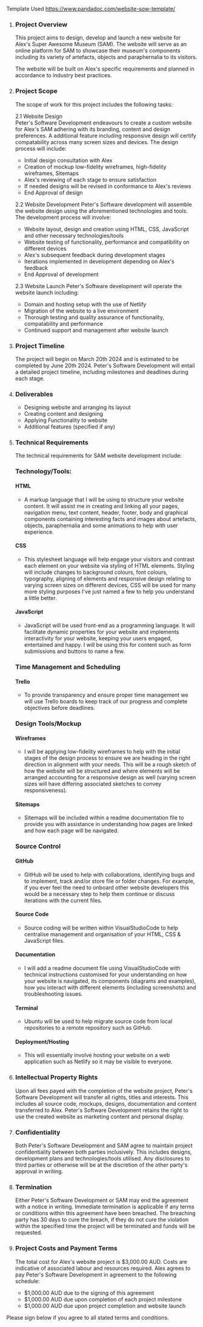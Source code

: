Template Used https://www.pandadoc.com/website-sow-template/  


1. ### Project Overview  
    This project aims to design, develop and launch a new website for Alex's Super Awesome Museum (SAM). The website will serve as an online platform for SAM to showcase their museum's components including its variety of artefacts, objects and paraphernalia to its visitors.  

    The website will be built on Alex's specific requirements and planned in accordance to industry best practices.  

2. ### Project Scope  

    The scope of work for this project includes the following tasks:  

    2.1 Website Design  
    Peter's Software Development endeavours to create a custom website for Alex's SAM adhering with its branding, content and design preferences. A additional feature including  responsive design will certify compatability across many screen sizes and devices. The design process will include:  
    - Initial design consultation with Alex  
    - Creation of mockup low-fidelity wireframes, high-fidelity wireframes, Sitemaps  
    - Alex's reviewing of each stage to ensure satisfaction  
    - If needed designs will be revised in conformance to Alex's reviews  
    - End Approval of design  

    2.2 Website Development
    Peter's Software development will assemble the website design using the aforementioned technologies and tools. The development process will involve:
    - Website layout, design and creation using HTML, CSS, JavaScript and other necessary technologies/tools
    - Website testing of functionality, performance and compatibility on different devices
    - Alex's subsequent feedback during development stages
    - Iterations implemented in development depending on Alex's feedback
    - End Approval of development

    2.3 Website Launch
    Peter's Software development will operate the website launch including:
    - Domain and hosting setup with the use of Netlify
    - Migration of the website to a live environment
    - Thorough testing and quality assurance of functionality, compatability and performance
    - Continued support and management after website launch


3. ### Project Timeline  
    The project will begin on March 20th 2024 and is estimated to be completed by June 20th 2024. Peter's Software Development will entail a detailed project timeline, including milestones and deadlines during each stage.  

4. ### Deliverables  
    - Designing website and arranging its layout  
    - Creating content and designing  
    - Applying Functionality to website  
    - Additional features (specified if any)      

5. ### Technical Requirements  
    The technical requirements for SAM website development include:    

    ### Technology/Tools:  
    #### HTML  
    - A markup language that I will be using to structure your website content. It will assist me in creating and linking all your pages, navigation menu, text content, header, footer, body and graphical components containing interesting facts and images about artefacts, objects, paraphernalia and some animations to help with user experience.  

    #### CSS  
    - This stylesheet language will help engage your visitors and contrast each element on your website via styling of HTML elements. Styling will include changes to background colours, font colours, typography, aligning of elements and responsive design relating to varying screen sizes on different devices, CSS will be used for many more styling purposes I've just named a few to help you understand a little better.  

    #### JavaScript  
    - JavaScript will be used front-end as a programming language. It will facilitate dynamic properties for your website and implements interactivity for your website, keeping your users engaged, entertained and happy. I will be using this for content such as form submissions and buttons to name a few.  

    ### Time Management and Scheduling  
    #### Trello  
    - To provide transparency and ensure proper time management we will use Trello boards to keep track of our progress and complete objectives before deadlines.  

    ### Design Tools/Mockup
    #### Wireframes  
    - I will be applying low-fidelity wireframes to help with the initial stages of the design process to ensure we are heading in the right direction in alignment with your needs. This will be a rough sketch of how the website will be structured and where elements will be arranged accounting for a responsive design as well (varying screen sizes will have differing associated sketches to convey responsiveness).  

    #### Sitemaps  
    - Sitemaps will be included within a readme documentation file to provide you with assistance in understanding how pages are linked and how each page will be navigated.    

    ### Source Control  
    #### GitHub  
    - GitHub will be used to help with collaborations, identifying bugs and to implement, track and/or store file or folder changes. For example, if you ever feel the need to onboard other website developers this would be a necessary step to help them continue or discuss iterations with the current files.  

    #### Source Code  
    - Source coding will be written within VisualStudioCode to help centralise management and organisation of your HTML, CSS & JavaScript files. 

    #### Documentation  
    - I will add a readme document file using VisualStudioCode with technical instructions customised for your understanding on how your website is navigated, its components (diagrams and examples), how you interact with different elements (including screenshots) and troubleshooting issues.  

    #### Terminal  
    - Ubuntu will be used to help migrate source code from local repositories to a remote repository such as GitHub.  

    #### Deployment/Hosting    
    - This will essentially involve hosting your website on a web application such as Netlify so it may be visible to everyone.    


6. ### Intellectual Property Rights  
    Upon all fees payed with the completion of the website project, Peter's Software Development will transfer all rights, titles and interests. This includes all source code, mockups, designs, documentation and content transferred to Alex. Peter's Software Development retains the right to use the created website as marketing content and personal display.

7. ### Confidentiality  
    Both Peter's Software Development and SAM agree to maintain project confidentiality between both parties inclusively. This includes designs, development plans and technologies/tools utilised. Any disclosures to third parties or otherwise will be at the discretion of the other party's approval in writing.

8. ### Termination  
    Either Peter's Software Development or SAM may end the agreement with a notice in writing. Immediate termination is applicable if any terms or conditions within this agreement have been breached. The breaching party has 30 days to cure the breach, if they do not cure the violation within the specified time the project will be terminated and funds will be requested.  

9. ### Project Costs and Payment Terms  
    The total cost for Alex's website project is $3,000.00 AUD. Costs are indicative of associated labour and resources required. Alex agrees to pay Peter's Software Development in agreement to the following schedule:
    - $1,000.00 AUD due to the signing of this agreement
    - $1,000.00 AUD due upon completion of each project milestone
    - $1,000.00 AUD due upon project completion and website launch

Please sign below if you agree to all stated terms and conditions.